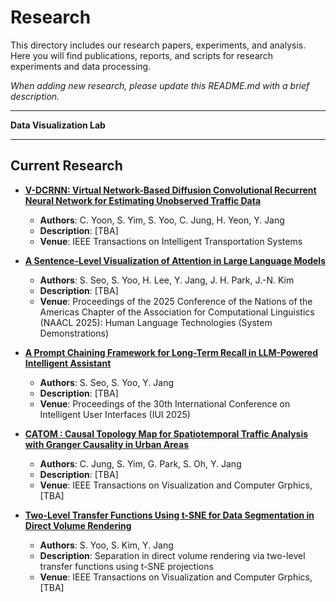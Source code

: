 # Research

This directory includes our research papers, experiments, and analysis. Here you will find publications, reports, and scripts for research experiments and data processing.

_When adding new research, please update this README.md with a brief description._

---

**Data Visualization Lab**

---

## Current Research
- [**V-DCRNN: Virtual Network-Based Diffusion Convolutional Recurrent Neural Network for Estimating Unobserved Traffic Data**](./AI/V-DCRNN)
  - **Authors**: C. Yoon, S. Yim, S. Yoo, C. Jung, H. Yeon, Y. Jang
  - **Description**: [TBA]
  - **Venue**: IEEE Transactions on Intelligent Transportation Systems

- [**A Sentence-Level Visualization of Attention in Large Language Models**](./Data%20Visualization/AttentionVisLLM)
  - **Authors**: S. Seo, S. Yoo, H. Lee, Y. Jang, J. H. Park, J.-N. Kim
  - **Description**: [TBA]
  - **Venue**: Proceedings of the 2025 Conference of the Nations of the Americas Chapter of the Association for Computational Linguistics (NAACL 2025): Human Language Technologies (System Demonstrations)

- [**A Prompt Chaining Framework for Long-Term Recall in LLM-Powered Intelligent Assistant**](./AI/Prompt%20Chaining%20for%20Long-Term%20Recall)
  - **Authors**: S. Seo, S. Yoo, Y. Jang
  - **Description**: [TBA]
  - **Venue**: Proceedings of the 30th International Conference on Intelligent User Interfaces (IUI 2025)
 
- [**CATOM : Causal Topology Map for Spatiotemporal Traffic Analysis with Granger Causality in Urban Areas**](./Visual%20Analytics/CATOM/)
  - **Authors**: C. Jung, S. Yim, G. Park, S. Oh, Y. Jang
  - **Description**: [TBA]
  - **Venue**: IEEE Transactions on Visualization and Computer Grphics, [TBA]

- [**Two-Level Transfer Functions Using t-SNE for Data Segmentation in Direct Volume Rendering**](./Volume%20Rendering/Two-level%20TF/)
  - **Authors**: S. Yoo, S. Kim, Y. Jang
  - **Description**: Separation in direct volume rendering via two-level transfer functions using t-SNE projections
  - **Venue**: IEEE Transactions on Visualization and Computer Grphics, [TBA]

